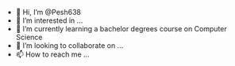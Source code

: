 - 👋 Hi, I’m @Pesh638
- 👀 I’m interested in ...
- 🌱 I’m currently learning a bachelor degrees course on Computer Science
- 💞️ I’m looking to collaborate on ...
- 📫 How to reach me ...

<!---
Pesh638/Pesh638 is a ✨ special ✨ repository because its `README.md` (this file) appears on your GitHub profile.
You can click the Preview link to take a look at your changes.
--->
